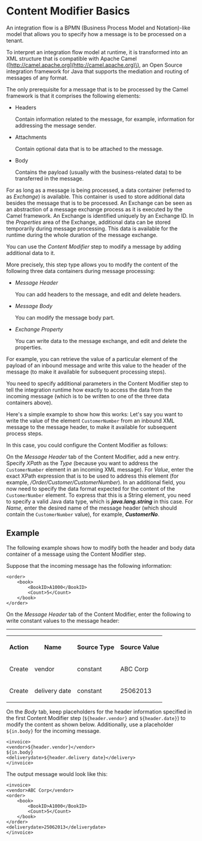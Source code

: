 <!-- loiob0576a824cdf46868fcc70fd9e697f16 -->

# Content Modifier Basics



An integration flow is a BPMN \(Business Process Model and Notation\)-like model that allows you to specify how a message is to be processed on a tenant.

To interpret an integration flow model at runtime, it is transformed into an XML structure that is compatible with Apache Camel \([http://camel.apache.org](http://camel.apache.org)\), an Open Source integration framework for Java that supports the mediation and routing of messages of any format.

The only prerequisite for a message that is to be processed by the Camel framework is that it comprises the following elements:

-   Headers

    Contain information related to the message, for example, information for addressing the message sender.

-   Attachments

    Contain optional data that is to be attached to the message.

-   Body

    Contains the payload \(usually with the business-related data\) to be transferred in the message.


For as long as a message is being processed, a data container \(referred to as *Exchange*\) is available. This container is used to store additional data besides the message that is to be processed. An Exchange can be seen as an abstraction of a message exchange process as it is executed by the Camel framework. An Exchange is identified uniquely by an Exchange ID. In the *Properties* area of the Exchange, additional data can be stored temporarily during message processing. This data is available for the runtime during the whole duration of the message exchange.

You can use the *Content Modifier* step to modify a message by adding additional data to it.

More precisely, this step type allows you to modify the content of the following three data containers during message processing:

-   *Message Header*

    You can add headers to the message, and edit and delete headers.

-   *Message Body*

    You can modify the message body part.

-   *Exchange Property*

    You can write data to the message exchange, and edit and delete the properties.


For example, you can retrieve the value of a particular element of the payload of an inbound message and write this value to the header of the message \(to make it available for subsequent processing steps\).

You need to specify additional parameters in the Content Modifier step to tell the integration runtime how exactly to access the data from the incoming message \(which is to be written to one of the three data containers above\).

Here's a simple example to show how this works: Let's say you want to write the value of the element `CustomerNumber` from an inbound XML message to the message header, to make it available for subsequent process steps.

In this case, you could configure the Content Modifier as follows:

On the *Message Header* tab of the Content Modifier, add a new entry. Specify *XPath* as the *Type* \(because you want to address the `CustomerNumber` element in an incoming XML message\). For *Value*, enter the exact XPath expression that is to be used to address this element \(for example, */Order/Customer/CustomerNumber*\). In an additional field, you now need to specify the data format expected for the content of the `CustomerNumber` element. To express that this is a String element, you need to specify a valid Java data type, which is ***java.lang.string*** in this case. For *Name*, enter the desired name of the message header \(which should contain the `CustomerNumber` value\), for example, ***CustomerNo***.



## Example

The following example shows how to modify both the header and body data container of a message using the Content Modifier step.

Suppose that the incoming message has the following information:

```
<order>
	<book>
		<BookID>A1000</BookID>
		<Count>5</Count>
	</book>
</order>

```

On the *Message Header* tab of the Content Modifier, enter the following to write constant values to the message header:

****


<table>
<tr>
<th valign="top">

Action



</th>
<th valign="top">

Name



</th>
<th valign="top">

Source Type



</th>
<th valign="top">

Source Value



</th>
</tr>
<tr>
<td valign="top">

Create



</td>
<td valign="top">

vendor



</td>
<td valign="top">

constant



</td>
<td valign="top">

ABC Corp



</td>
</tr>
<tr>
<td valign="top">

Create



</td>
<td valign="top">

delivery date



</td>
<td valign="top">

constant



</td>
<td valign="top">

25062013



</td>
</tr>
</table>

On the *Body* tab, keep placeholders for the header information specified in the first Content Modifier step \(`${header.vendor}` and `${header.date}`\) to modify the content as shown below. Additionally, use a placeholder `${in.body}` for the incoming message.

```
<invoice>
<vendor>${header.vendor}</vendor>
${in.body}
<deliverydate>${header.delivery date}</delivery>
</invoice>

```

The output message would look like this:

```
<invoice>
<vendor>ABC Corp</vendor>
<order>
	<book>
		<BookID>A1000</BookID>
		<Count>5</Count>
	</book>
</order>
<deliverydate>25062013</deliverydate>
</invoice>

```

